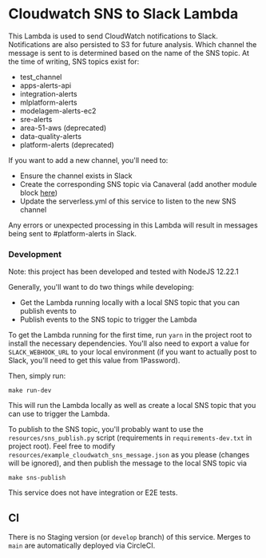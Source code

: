 # Cloudwatch SNS to Slack Lambda

This Lambda is used to send CloudWatch notifications to Slack. Notifications are also persisted to S3 for future analysis. Which channel the message is sent to is determined based on the name of the SNS topic. At the time of writing, SNS topics exist for:
- test_channel
- apps-alerts-api
- integration-alerts
- mlplatform-alerts
- modelagem-alerts-ec2
- sre-alerts
- area-51-aws (deprecated)
- data-quality-alerts
- platform-alerts (deprecated)

If you want to add a new channel, you'll need to:
- Ensure the channel exists in Slack
- Create the corresponding SNS topic via Canaveral (add another module block [here](https://github.com/legiti/canaveral/blob/master/slack_sns_topics/main.tf#L6-L9))
- Update the serverless.yml of this service to listen to the new SNS channel

Any errors or unexpected processing in this Lambda will result in messages being sent to #platform-alerts in Slack.

### Development
Note: this project has been developed and tested with NodeJS 12.22.1

Generally, you'll want to do two things while developing:
- Get the Lambda running locally with a local SNS topic that you can publish events to
- Publish events to the SNS topic to trigger the Lambda

To get the Lambda running for the first time, run `yarn` in the project root to install the necessary dependencies. You'll also need to export a value for `SLACK_WEBHOOK_URL` to your local environment (if you want to actually post to Slack, you'll need to get this value from 1Password).

Then, simply run:
```
make run-dev
```

This will run the Lambda locally as well as create a local SNS topic that you can use to trigger the Lambda.

To publish to the SNS topic, you'll probably want to use the `resources/sns_publish.py` script (requirements in `requirements-dev.txt` in project root). Feel free to modify `resources/example_cloudwatch_sns_message.json` as you please (changes will be ignored), and then publish the message to the local SNS topic via
```
make sns-publish
```

This service does not have integration or E2E tests.

## CI
There is no Staging version (or `develop` branch) of this service. Merges to `main` are automatically deployed via CircleCI.
